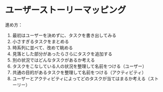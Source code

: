 # ユーザーストーリーマッピング

進め方：

1. 最初はユーザーを決めずに、タスクを書き出してみる
2. 小さすぎるタスクをまとめる
3. 時系列に並べて、改めて眺める
4. 見落とした部分があったらさらにタスクを追加する
5. 別の状況ではどんなタスクがあるか考える
6. タスクをこなしている人の状況を整理して名前をつける（ユーザー）
7. 共通の目的があるタスクを整理して名前をつける（アクティビティ）
8. ユーザーとアクティビティによってどのタスクが当てはまるか考える（ストーリー）
